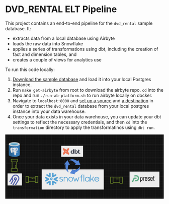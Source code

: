 # DVD_RENTAL ELT Pipeline

This project contains an end-to-end pipeline for the `dvd_rental` sample database. It:
- extracts data from a local database using Airbyte
- loads the raw data into Snowflake
- applies a series of transformations using dbt, including the creation of fact and dimension tables, and
- creates a couple of views for analytics use

To run this code locally:
1. [Download the sample database](https://www.postgresqltutorial.com/postgresql-getting-started/postgresql-sample-database/) and load it into your local Postgres instance.
2. Run `make get-airbyte` from root to download the airbyte repo. `cd` into the repo and run `./run-ab-platform.sh` to run airbyte locally on docker.
3. Navigate to `localhost:8000` and [set up a source](https://docs.airbyte.com/integrations/sources/postgres) and [a destination](https://docs.airbyte.com/integrations/destinations/snowflake) in order to extract the `dvd_rental` database from your local postgres instance into your data warehouse.
4. Once your data exists in your data warehouse, you can update your dbt settings to reflect the necessary credentials, and then `cd` into the `transformation` directory to apply the transformatinos using `dbt run`.

![architecture overview](./arch-diagram.png)